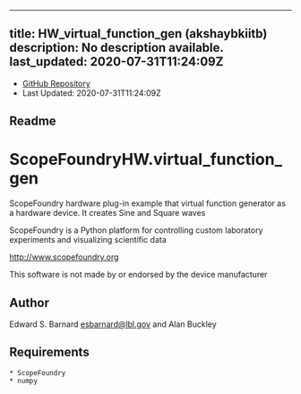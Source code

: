 
---
title: HW_virtual_function_gen (akshaybkiitb)
description: No description available.
last_updated: 2020-07-31T11:24:09Z
---
- [GitHub Repository](https://github.com/akshaybkiitb/HW_virtual_function_gen)
- Last Updated: 2020-07-31T11:24:09Z
## Readme
ScopeFoundryHW.virtual_function_gen
===================================

ScopeFoundry hardware plug-in example that virtual function
generator as a hardware device. It creates Sine and Square waves

ScopeFoundry is a Python platform for controlling custom laboratory 
experiments and visualizing scientific data

<http://www.scopefoundry.org>

This software is not made by or endorsed by the device manufacturer


Author
----------

Edward S. Barnard <esbarnard@lbl.gov> and Alan Buckley


Requirements
------------

	* ScopeFoundry
	* numpy
